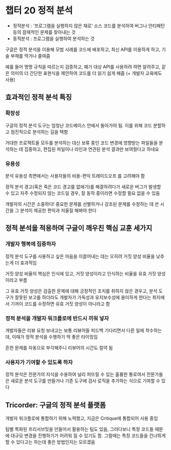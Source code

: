 # 챕터 20 정적 분석

- 정적분석 : ‘프로그램을 실행하지 않은 채로’ 소스 코드를 분석하여 버그나 안티패턴 등의 잠재적인 문제를 찾아내는 것
- 동적분석 : 프로그램을 실행하여 분석하는 것

구글은 정적 분석을 이용해 모범 사례를 코드에 배포하고, 최신 API를 이용하게 하고, 기술 부채를 막거나 줄여줌 

예를 들어 명명 규칙을 따르는지 검증하고, 폐기 대상 API를 사용하려 하면 알려주고, 같은 의미의 더 간단한 표현식을 제안하여 코드를 더 읽기 쉽게 해줌 (+ 개발자 교육에도 사용)

## 효과적인 정적 분석 특징

### 확장성

구글의 정적 분석 도구는 엄청난 코드베이스 안에서 돌아가야 됨. 이를 위해 코드 분할하고 점진적으로 분석하는 길을 택함

거대한 프로젝트들 모두를 분석하는 대신 보류 중인 코드 변경에 영향받는 파일들을 분석하는 데 집중하고, 편집된 파일이나 라인과 연관된 분석 결과만 보여줬다고 하네요 

### 유용성

분석 유용성 측면에서는 사용자들의 비용-편익 트레이드오프 를 고려해야 함

정적 분석 경고(혹은 죽은 코드 경고를 없애기)를 해결하려다가 새로운 버그가 발생할 수 있고 자주 수정되지 않는 코드일 경우, 잘 동작 중이라면 수정할 필요 없을 수 있음

개발자의 시간은 소중하다! 중요한 문제를 선별하거나 강조된 문제를 수정하는 데 쓴 시간을 그 분석이 제공한 편익과 저울질 해봐야 한다

## 정적 분석을 적용하며 구글이 깨우친 핵심 교훈 세가지

### 개발자 행복에 집중하자

정적 분석 도구를 사용하고 싶은 마음을 이끌어내는 데는 오히려 거짓 양성 비율을 낮추는게 더 효과적임

거짓 양성 비율의 핵심은 인식에 있고, 거짓 양성이라고 인식하는 비율을 유효 거짓 양성이라고 부름

그 유효 거짓 양성은 검출한 문제에 대해 긍정적인 조치를 취하지 않은 경우고, 분석 도구가 잘못된 보고를 하더라도 개발자가 가독성과 유지보수성에 용이하게 한다는 취지에서 기꺼이 코드를 수정하면 유효 거짓 양성이 아니라고 함


### 정적 분석을 개발자 워크플로에 반드시 끼워 넣자

개발자들은 리뷰 요청 보내고는 보통 리뷰어들 피드백 기다리면서 다른 일에 착수하는데, 이때가 정적 분석을 수행하기 딱 좋은 타이밍임

흔한 문제를 자동으로 부각해주니 리뷰어의 시간도 절약 됨

### 사용자가 기여할 수 있도록 하자

정적 분석은 전문가의 지식을 수용하여 널리 퍼뜨릴 수 있는 훌륭한 통로여서 전문가들은 새로운 분석 도구를 만들거나 기존 도구에 검사 로직을 추가하는 식으로 기여할 수 있다

## Tricorder: 구글의 정적 분석 플랫폼

개발자 워크플로에 통합하기 위해 노력했고, 지금은 Critique에 통합되어 사용 중임

팀별 특화된 프리서브밋을 만들어서 활용하는 팀도 있음, 그러다보니 특정 코드들 때문에 대규모 변경을 진행하기가 어려워 질 수 있기도 함. 그럴때는 특정 코드들을 건너뛰게 할 수 있다고는 하는데 좋은 방법인지는 모르겠음



